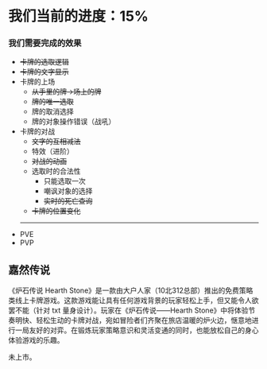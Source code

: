 # 我们当前的进度：15%
### 我们需要完成的效果
+ ~~卡牌的选取逻辑~~
+ ~~卡牌的文字显示~~
+ 卡牌的上场
    + ~~从手里的牌->场上的牌~~
    + ~~牌的唯一选取~~
    + 牌的取消选择
    + 牌的对象操作错误（战吼）
+ 卡牌的对战
    + ~~文字的互相减法~~
    + 特效（进阶）
    + ~~对战的动画~~
    + 选取时的合法性
        - 只能选取一次
        + 嘲讽对象的选择
        + ~~实时的死亡查询~~
    + ~~卡牌的位置变化~~
    ***
+ PVE
+ PVP
## 嘉然传说

《炉石传说 Hearth Stone》是一款由大户人家（10北312总部）推出的免费策略类线上卡牌游戏。这款游戏能让具有任何游戏背景的玩家轻松上手，但又能令人欲罢不能（针对 txt 量身设计）。玩家在《炉石传说——Hearth Stone》中将体验节奏明快、轻松生动的卡牌对战，宛如冒险者们齐聚在旅店温暖的炉火边，惬意地进行一局友好的对弈。在锻炼玩家策略意识和灵活变通的同时，也能放松自己的身心体验游戏的乐趣。

未上市。
